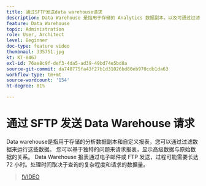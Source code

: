 ```yaml
---
title: 通过SFTP发送data warehouse请求
description: Data Warehouse 是指用于存储的 Analytics 数据副本，以及可通过过滤这些数据来运行的自定义报表。您可以基于独特的问题来请求报表，显示高级数据与原始数据的关系。 Data Warehouse 报表通过电子邮件或 FTP 发送，过程可能需要长达 72 小时。处理时间取决于查询的复杂程度和请求的数据量。
feature: Data Warehouse
topic: Administration
role: User, Architect
level: Beginner
doc-type: feature video
thumbnail: 335751.jpg
kt: KT-8467
exl-id: 76ae8c9f-def3-4da5-ad39-49bd74e5bd8a
source-git-commit: da748775fa43f27b1d31026bd80eb970cdb1da63
workflow-type: tm+mt
source-wordcount: '154'
ht-degree: 81%

---
```


# 通过 SFTP 发送 Data Warehouse 请求

Data warehouse是指用于存储的分析数据副本和自定义报表，您可以通过过滤数据来运行这些数据。 您可以基于独特的问题来请求报表，显示高级数据与原始数据的关系。 Data Warehouse 报表通过电子邮件或 FTP 发送，过程可能需要长达 72 小时。处理时间取决于查询的复杂程度和请求的数据量。


>[!VIDEO](https://video.tv.adobe.com/v/335751/?quality=12&learn=on)
